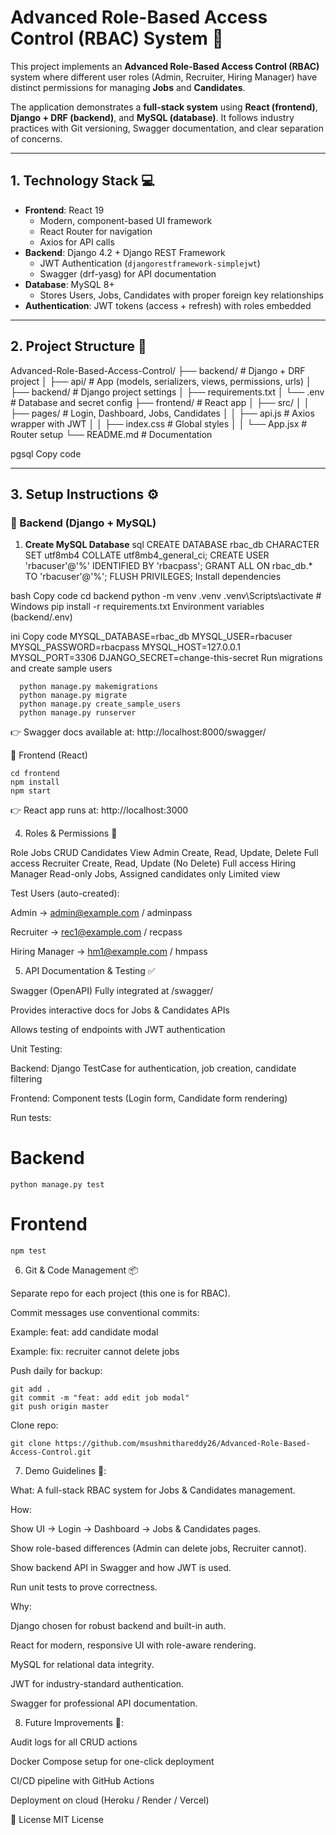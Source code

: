 # Advanced Role-Based Access Control (RBAC) System 🚀

This project implements an **Advanced Role-Based Access Control (RBAC)** system where different user roles (Admin, Recruiter, Hiring Manager) have distinct permissions for managing **Jobs** and **Candidates**.  

The application demonstrates a **full-stack system** using **React (frontend)**, **Django + DRF (backend)**, and **MySQL (database)**. It follows industry practices with Git versioning, Swagger documentation, and clear separation of concerns.

---

## 1. Technology Stack 💻

- **Frontend**: React 19  
  - Modern, component-based UI framework  
  - React Router for navigation  
  - Axios for API calls  
- **Backend**: Django 4.2 + Django REST Framework  
  - JWT Authentication (`djangorestframework-simplejwt`)  
  - Swagger (drf-yasg) for API documentation  
- **Database**: MySQL 8+  
  - Stores Users, Jobs, Candidates with proper foreign key relationships  
- **Authentication**: JWT tokens (access + refresh) with roles embedded  

---

## 2. Project Structure 📁

Advanced-Role-Based-Access-Control/
├── backend/ # Django + DRF project
│ ├── api/ # App (models, serializers, views, permissions, urls)
│ ├── backend/ # Django project settings
│ ├── requirements.txt
│ └── .env # Database and secret config
├── frontend/ # React app
│ ├── src/
│ │ ├── pages/ # Login, Dashboard, Jobs, Candidates
│ │ ├── api.js # Axios wrapper with JWT
│ │ ├── index.css # Global styles
│ │ └── App.jsx # Router setup
└── README.md # Documentation

pgsql
Copy code

---

## 3. Setup Instructions ⚙️

### 🔹 Backend (Django + MySQL)

1. **Create MySQL Database**
sql
CREATE DATABASE rbac_db CHARACTER SET utf8mb4 COLLATE utf8mb4_general_ci;
CREATE USER 'rbacuser'@'%' IDENTIFIED BY 'rbacpass';
GRANT ALL ON rbac_db.* TO 'rbacuser'@'%';
FLUSH PRIVILEGES;
Install dependencies

bash
Copy code
cd backend
python -m venv .venv
.venv\Scripts\activate   # Windows
pip install -r requirements.txt
Environment variables (backend/.env)

ini
Copy code
MYSQL_DATABASE=rbac_db
MYSQL_USER=rbacuser
MYSQL_PASSWORD=rbacpass
MYSQL_HOST=127.0.0.1
MYSQL_PORT=3306
DJANGO_SECRET=change-this-secret
Run migrations and create sample users

      python manage.py makemigrations
      python manage.py migrate
      python manage.py create_sample_users
      python manage.py runserver
      
👉 Swagger docs available at: http://localhost:8000/swagger/

🔹 Frontend (React)

    cd frontend
    npm install
    npm start
    
👉 React app runs at: http://localhost:3000

4. Roles & Permissions 🔑

Role	Jobs CRUD	Candidates View
Admin	Create, Read, Update, Delete	Full access
Recruiter	Create, Read, Update (No Delete)	Full access
Hiring Manager	Read-only Jobs, Assigned candidates only	Limited view

Test Users (auto-created):

Admin → admin@example.com / adminpass

Recruiter → rec1@example.com / recpass

Hiring Manager → hm1@example.com / hmpass

5. API Documentation & Testing ✅

Swagger (OpenAPI)
Fully integrated at /swagger/

Provides interactive docs for Jobs & Candidates APIs

Allows testing of endpoints with JWT authentication

Unit Testing:

Backend: Django TestCase for authentication, job creation, candidate filtering

Frontend: Component tests (Login form, Candidate form rendering)

Run tests:

# Backend
    python manage.py test

# Frontend
    npm test
    
6. Git & Code Management 📦

Separate repo for each project (this one is for RBAC).

Commit messages use conventional commits:

Example: feat: add candidate modal

Example: fix: recruiter cannot delete jobs

Push daily for backup:

    git add .
    git commit -m "feat: add edit job modal"
    git push origin master
    
Clone repo:

    git clone https://github.com/msushmithareddy26/Advanced-Role-Based-Access-Control.git
    
7. Demo Guidelines 🎯:

What: A full-stack RBAC system for Jobs & Candidates management.

How:

Show UI → Login → Dashboard → Jobs & Candidates pages.

Show role-based differences (Admin can delete jobs, Recruiter cannot).

Show backend API in Swagger and how JWT is used.

Run unit tests to prove correctness.

Why:

Django chosen for robust backend and built-in auth.

React for modern, responsive UI with role-aware rendering.

MySQL for relational data integrity.

JWT for industry-standard authentication.

Swagger for professional API documentation.

8. Future Improvements 🚀:

Audit logs for all CRUD actions

Docker Compose setup for one-click deployment

CI/CD pipeline with GitHub Actions

Deployment on cloud (Heroku / Render / Vercel)

📜 License
MIT License
